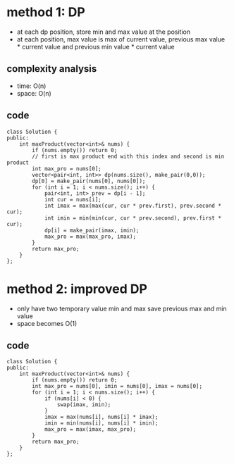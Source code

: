 # method 1: DP
- at each dp position, store min and max value at the position
- at each position, max value is max of current value, previous max value * current value and previous min value * current value

## complexity analysis
- time: O(n)
- space: O(n)

## code
```
class Solution {
public:
    int maxProduct(vector<int>& nums) {
        if (nums.empty()) return 0;
        // first is max product end with this index and second is min product
        int max_pro = nums[0];
        vector<pair<int, int>> dp(nums.size(), make_pair(0,0));
        dp[0] = make_pair(nums[0], nums[0]);
        for (int i = 1; i < nums.size(); i++) {
            pair<int, int> prev = dp[i - 1];
            int cur = nums[i];
            int imax = max(max(cur, cur * prev.first), prev.second * cur);
            int imin = min(min(cur, cur * prev.second), prev.first * cur);
            dp[i] = make_pair(imax, imin);
            max_pro = max(max_pro, imax);
        }
        return max_pro;
    }
};
```

# method 2: improved DP
- only have two temporary value min and max save previous max and min value
- space becomes O(1)

## code
```
class Solution {
public:
    int maxProduct(vector<int>& nums) {
        if (nums.empty()) return 0;
        int max_pro = nums[0], imin = nums[0], imax = nums[0];
        for (int i = 1; i < nums.size(); i++) {
            if (nums[i] < 0) {
                swap(imax, imin);
            }
            imax = max(nums[i], nums[i] * imax);
            imin = min(nums[i], nums[i] * imin);
            max_pro = max(imax, max_pro);
        }
        return max_pro;
    }
};
```
